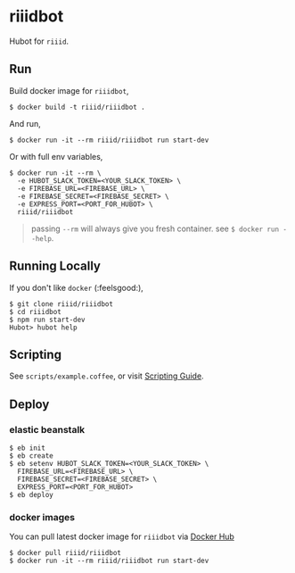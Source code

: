 # riiidbot

Hubot for `riiid`.

## Run

Build docker image for `riiidbot`,

    $ docker build -t riiid/riiidbot .

And run,

    $ docker run -it --rm riiid/riiidbot run start-dev

Or with full env variables,

    $ docker run -it --rm \
      -e HUBOT_SLACK_TOKEN=<YOUR_SLACK_TOKEN> \
      -e FIREBASE_URL=<FIREBASE_URL> \
      -e FIREBASE_SECRET=<FIREBASE_SECRET> \
      -e EXPRESS_PORT=<PORT_FOR_HUBOT> \
      riiid/riiidbot

> passing `--rm` will always give you fresh container. see `$ docker run --help`.

## Running Locally

If you don't like `docker` (:feelsgood:),

    $ git clone riiid/riiidbot
    $ cd riiidbot
    $ npm run start-dev
    Hubot> hubot help

## Scripting

See `scripts/example.coffee`, or visit [Scripting Guide](https://github.com/github/hubot/blob/master/docs/scripting.md).

## Deploy

### elastic beanstalk

    $ eb init
    $ eb create
    $ eb setenv HUBOT_SLACK_TOKEN=<YOUR_SLACK_TOKEN> \
      FIREBASE_URL=<FIREBASE_URL> \
      FIREBASE_SECRET=<FIREBASE_SECRET> \
      EXPRESS_PORT=<PORT_FOR_HUBOT>
    $ eb deploy

### docker images

You can pull latest docker image for `riiidbot` via [Docker Hub](https://hub.docker.com/r/riiid/riiidbot/)

    $ docker pull riiid/riiidbot
    $ docker run -it --rm riiid/riiidbot run start-dev

